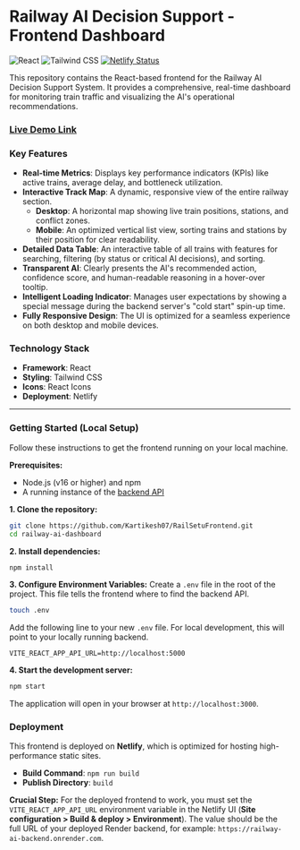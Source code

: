 # Railway AI Decision Support - Frontend Dashboard

![React](https://img.shields.io/badge/react-%2320232a.svg?style=for-the-badge&logo=react&logoColor=%2361DAFB)
![Tailwind CSS](https://img.shields.io/badge/tailwind%20css-%2338B2AC.svg?style=for-the-badge&logo=tailwind-css&logoColor=white)
[![Netlify Status](https://api.netlify.com/api/v1/badges/your-netlify-badge-id/deploy-status)](https://app.netlify.com/sites/your-netlify-site-name/deploys)

This repository contains the React-based frontend for the Railway AI Decision Support System. It provides a comprehensive, real-time dashboard for monitoring train traffic and visualizing the AI's operational recommendations.

### [Live Demo Link](https://railsetu.netlify.app/)



### Key Features

-   **Real-time Metrics**: Displays key performance indicators (KPIs) like active trains, average delay, and bottleneck utilization.
-   **Interactive Track Map**: A dynamic, responsive view of the entire railway section.
    -   **Desktop**: A horizontal map showing live train positions, stations, and conflict zones.
    -   **Mobile**: An optimized vertical list view, sorting trains and stations by their position for clear readability.
-   **Detailed Data Table**: An interactive table of all trains with features for searching, filtering (by status or critical AI decisions), and sorting.
-   **Transparent AI**: Clearly presents the AI's recommended action, confidence score, and human-readable reasoning in a hover-over tooltip.
-   **Intelligent Loading Indicator**: Manages user expectations by showing a special message during the backend server's "cold start" spin-up time.
-   **Fully Responsive Design**: The UI is optimized for a seamless experience on both desktop and mobile devices.

### Technology Stack

-   **Framework**: React
-   **Styling**: Tailwind CSS
-   **Icons**: React Icons
-   **Deployment**: Netlify

---

### Getting Started (Local Setup)

Follow these instructions to get the frontend running on your local machine.

**Prerequisites:**
-   Node.js (v16 or higher) and npm
-   A running instance of the [backend API](https://github.com/Kartikesh07/RailSetuBackend)

**1. Clone the repository:**
```bash
git clone https://github.com/Kartikesh07/RailSetuFrontend.git
cd railway-ai-dashboard
```

**2. Install dependencies:**
```bash
npm install
```

**3. Configure Environment Variables:**
Create a `.env` file in the root of the project. This file tells the frontend where to find the backend API.
```bash
touch .env
```
Add the following line to your new `.env` file. For local development, this will point to your locally running backend.
```
VITE_REACT_APP_API_URL=http://localhost:5000
```

**4. Start the development server:**
```bash
npm start
```
The application will open in your browser at `http://localhost:3000`.

### Deployment

This frontend is deployed on **Netlify**, which is optimized for hosting high-performance static sites.

-   **Build Command**: `npm run build`
-   **Publish Directory**: `build`

**Crucial Step:** For the deployed frontend to work, you must set the `VITE_REACT_APP_API_URL` environment variable in the Netlify UI (**Site configuration > Build & deploy > Environment**). The value should be the full URL of your deployed Render backend, for example: `https://railway-ai-backend.onrender.com`.